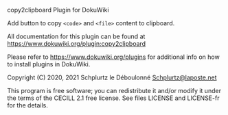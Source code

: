 copy2clipboard Plugin for DokuWiki

Add button to copy `<code>` and `<file>` content to clipboard.

All documentation for this plugin can be found at
https://www.dokuwiki.org/plugin:copy2clipboard

Please refer to https://www.dokuwiki.org/plugins for additional info
on how to install plugins in DokuWiki.

Copyright (C) 2020, 2021 Schplurtz le Déboulonné <Schplurtz@laposte.net>

This program is free software; you can redistribute it and/or modify
it under the terms of the CECILL 2.1 free license. See files
LICENSE and LICENSE-fr for the details.

